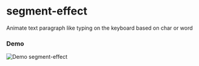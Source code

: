 # segment-effect
Animate text paragraph like typing on the keyboard based on char or word

### Demo
![Demo segment-effect](http://media.giphy.com/media/l0Iyob9DetgzdYt20/giphy.gif)


